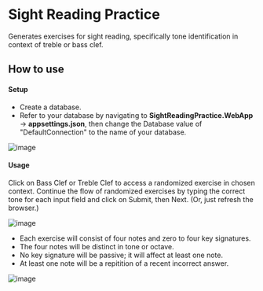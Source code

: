# Sight Reading Practice
Generates exercises for sight reading, specifically tone identification in context of treble or bass clef.

## How to use

#### Setup
- Create a database.
- Refer to your database by navigating to **SightReadingPractice.WebApp** -> **appsettings.json**, then change the Database value of "DefaultConnection" to the name of your database.

![image](https://user-images.githubusercontent.com/70913967/161496935-11e651c3-1524-40e7-b3ef-0658604f6fd6.png)

#### Usage
Click on Bass Clef or Treble Clef to access a randomized exercise in chosen context. Continue the flow of randomized exercises by typing the correct tone for each input field and click on Submit, then Next. (Or, just refresh the browser.)

![image](https://user-images.githubusercontent.com/70913967/160592776-de36c8af-354b-4662-836f-927f9cc84647.png)


* Each exercise will consist of four notes and zero to four key signatures.
* The four notes will be distinct in tone or octave.
* No key signature will be passive; it will affect at least one note.
* At least one note will be a repitition of a recent incorrect answer.

![image](https://user-images.githubusercontent.com/70913967/160592799-b04887da-4f43-45b0-a652-f7200aee0371.png)
